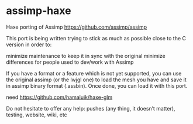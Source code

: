 # assimp-haxe
Haxe porting of Assimp https://github.com/assimp/assimp

This port is being written trying to stick as much as possible close to the C version in order to:

minimize maintenance to keep it in sync with the original
minimize differences for people used to dev/work with Assimp


If you have a format or a feature which is not yet supported, you can use the original assimp (or the lwjgl one) to load the mesh you have and save it in assimp binary format (.assbin). Once done, you can load it with this port.

need https://github.com/hamaluik/haxe-glm


Do not hesitate to offer any help: pushes (any thing, it doesn’t matter), testing, website, wiki, etc

